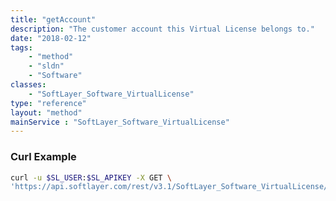 ```yaml
---
title: "getAccount"
description: "The customer account this Virtual License belongs to."
date: "2018-02-12"
tags:
    - "method"
    - "sldn"
    - "Software"
classes:
    - "SoftLayer_Software_VirtualLicense"
type: "reference"
layout: "method"
mainService : "SoftLayer_Software_VirtualLicense"
---
```


### Curl Example
```bash
curl -u $SL_USER:$SL_APIKEY -X GET \
'https://api.softlayer.com/rest/v3.1/SoftLayer_Software_VirtualLicense/{SoftLayer_Software_VirtualLicenseID}/getAccount'
```
